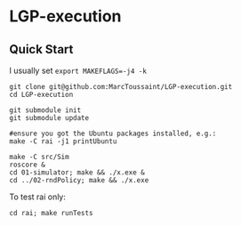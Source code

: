 # LGP-execution

## Quick Start

I usually set `export MAKEFLAGS=-j4 -k`

```
git clone git@github.com:MarcToussaint/LGP-execution.git
cd LGP-execution

git submodule init
git submodule update

#ensure you got the Ubuntu packages installed, e.g.:
make -C rai -j1 printUbuntu

make -C src/Sim
roscore &
cd 01-simulator; make && ./x.exe &
cd ../02-rndPolicy; make && ./x.exe
```

To test rai only:
```
cd rai; make runTests
```


